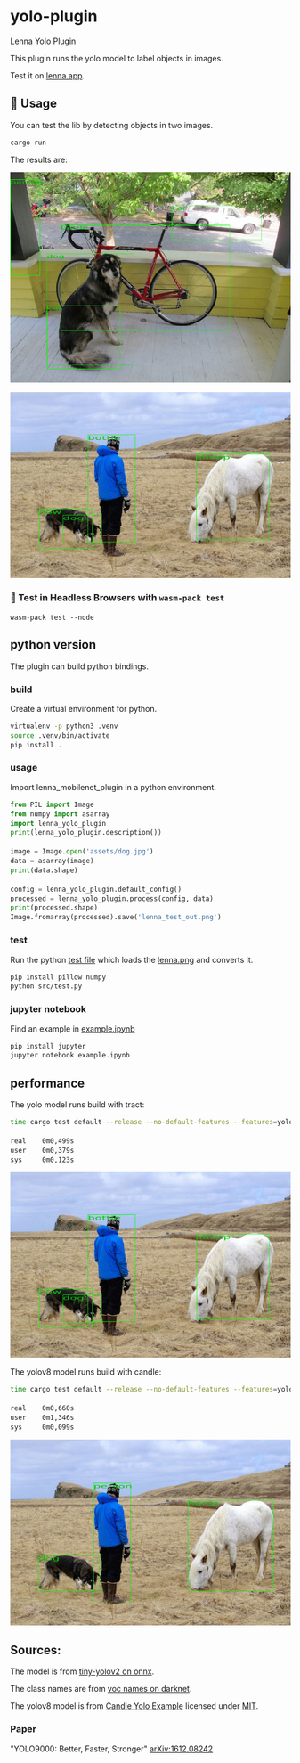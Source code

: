 # yolo-plugin

Lenna Yolo Plugin

This plugin runs the yolo model to label objects in images.

Test it on [lenna.app](https://lenna.app/?just=https://lenna.app/yolo-plugin/remoteEntry.js).

## 🚴 Usage

You can test the lib by detecting objects in two images.

```sh
cargo run
```

The results are:

![dog](assets/dog_out.jpg)

![person](assets/person_out.jpg)

### 🔬 Test in Headless Browsers with `wasm-pack test`

```
wasm-pack test --node
```

## python version

The plugin can build python bindings.

### build

Create a virtual environment for python.

```bash
virtualenv -p python3 .venv
source .venv/bin/activate
pip install .
```

### usage

Import lenna_mobilenet_plugin in a python environment.

```python
from PIL import Image
from numpy import asarray
import lenna_yolo_plugin
print(lenna_yolo_plugin.description())

image = Image.open('assets/dog.jpg')
data = asarray(image)
print(data.shape)

config = lenna_yolo_plugin.default_config()
processed = lenna_yolo_plugin.process(config, data)
print(processed.shape)
Image.fromarray(processed).save('lenna_test_out.png')
```

### test

Run the python [test file](src/test.py) which loads the [lenna.png](assets/lenna.png) and converts it.

```bash
pip install pillow numpy
python src/test.py
```

### jupyter notebook

Find an example in [example.ipynb](example.ipynb)

```bash
pip install jupyter
jupyter notebook example.ipynb
```

## performance

The yolo model runs build with tract:

```bash
time cargo test default --release --no-default-features --features=yolo

real    0m0,499s
user    0m0,379s
sys     0m0,123s
```

![Yolov8 Model Person Output](assets/person_out_yolo_model.jpg)

The yolov8 model runs build with candle:

```bash
time cargo test default --release --no-default-features --features=yolo

real    0m0,660s
user    0m1,346s
sys     0m0,099s
```

![Yolov8 Model Person Output](assets/person_out_yolov8_model.jpg)

## Sources:

The model is from [tiny-yolov2 on onnx](https://github.com/onnx/models/tree/master/vision/object_detection_segmentation/tiny-yolov2).

The class names are from [voc names on darknet](https://github.com/pjreddie/darknet/blob/master/data/voc.names).

The yolov8 model is from [Candle Yolo Example](https://github.com/huggingface/candle/tree/main/candle-wasm-examples/yolo) licensed under [MIT](https://github.com/huggingface/candle/blob/main/LICENSE-MIT).

### Paper

"YOLO9000: Better, Faster, Stronger" [arXiv:1612.08242](https://arxiv.org/pdf/1612.08242.pdf)
